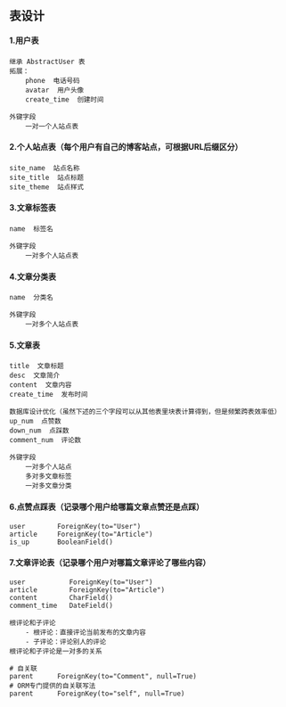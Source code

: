 ## 表设计

#### 1.用户表

```
继承 AbstractUser 表
拓展：
	phone  电话号码
	avatar  用户头像
	create_time  创建时间
	
外键字段
	一对一个人站点表
```

#### 2.个人站点表（每个用户有自己的博客站点，可根据URL后缀区分）

```
site_name  站点名称
site_title  站点标题
site_theme  站点样式
```

#### 3.文章标签表

```
name  标签名

外键字段
	一对多个人站点表
```

#### 4.文章分类表

```
name  分类名

外键字段
	一对多个人站点表
```

#### 5.文章表

```
title  文章标题
desc  文章简介
content  文章内容
create_time  发布时间

数据库设计优化（虽然下述的三个字段可以从其他表里块表计算得到，但是频繁跨表效率低）
up_num  点赞数
down_num  点踩数
comment_num  评论数

外键字段
	一对多个人站点
	多对多文章标签
	一对多文章分类
```

#### 6.点赞点踩表（记录哪个用户给哪篇文章点赞还是点踩）

```
user        ForeignKey(to="User")
article     ForeignKey(to="Article")
is_up       BooleanField()
```

#### 7.文章评论表（记录哪个用户对哪篇文章评论了哪些内容）

```
user           ForeignKey(to="User")
article        ForeignKey(to="Article")
content        CharField()
comment_time   DateField()

根评论和子评论
	- 根评论：直接评论当前发布的文章内容
	- 子评论：评论别人的评论
根评论和子评论是一对多的关系

# 自关联
parent      ForeignKey(to="Comment", null=True)
# ORM专门提供的自关联写法
parent      ForeignKey(to="self", null=True)
```



